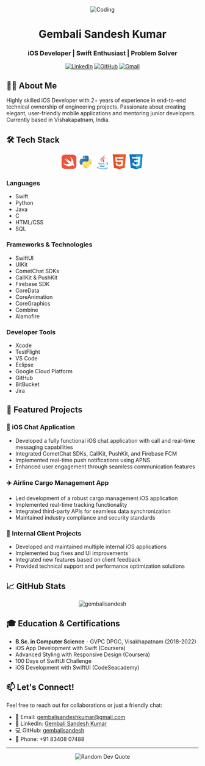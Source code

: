 <div align="center">
  <img src="https://raw.githubusercontent.com/abhisheknaiidu/abhisheknaiidu/master/code.gif" alt="Coding" width="450" height="300"/>

# Gembali Sandesh Kumar
### iOS Developer | Swift Enthusiast | Problem Solver

[![LinkedIn](https://img.shields.io/badge/LinkedIn-0077B5?style=for-the-badge&logo=linkedin&logoColor=white)](https://www.linkedin.com/in/gembali-sandesh-kumar-a16178225/)
[![GitHub](https://img.shields.io/badge/GitHub-100000?style=for-the-badge&logo=github&logoColor=white)](https://github.com/gembalisandesh)
[![Gmail](https://img.shields.io/badge/Gmail-D14836?style=for-the-badge&logo=gmail&logoColor=white)](mailto:gembalisandeshkumar@gmail.com)

</div>

## 👨‍💻 About Me

Highly skilled iOS Developer with 2+ years of experience in end-to-end technical ownership of engineering projects. Passionate about creating elegant, user-friendly mobile applications and mentoring junior developers. Currently based in Vishakapatnam, India.

## 🛠 Tech Stack

<div align="center">
  <img src="https://raw.githubusercontent.com/devicons/devicon/master/icons/swift/swift-original.svg" alt="swift" width="40" height="40"/>
  <img src="https://raw.githubusercontent.com/devicons/devicon/master/icons/python/python-original.svg" alt="python" width="40" height="40"/>
  <img src="https://raw.githubusercontent.com/devicons/devicon/master/icons/java/java-original.svg" alt="java" width="40" height="40"/>
  <img src="https://raw.githubusercontent.com/devicons/devicon/master/icons/html5/html5-original.svg" alt="html5" width="40" height="40"/>
  <img src="https://raw.githubusercontent.com/devicons/devicon/master/icons/css3/css3-original.svg" alt="css3" width="40" height="40"/>
</div>

### Languages
- Swift
- Python
- Java
- C
- HTML/CSS
- SQL

### Frameworks & Technologies
- SwiftUI
- UIKit
- CometChat SDKs
- CallKit & PushKit
- Firebase SDK
- CoreData
- CoreAnimation
- CoreGraphics
- Combine
- Alamofire

### Developer Tools
- Xcode
- TestFlight
- VS Code
- Eclipse
- Google Cloud Platform
- GitHub
- BitBucket
- Jira

## 🚀 Featured Projects

### 📱 iOS Chat Application
- Developed a fully functional iOS chat application with call and real-time messaging capabilities
- Integrated CometChat SDKs, CallKit, PushKit, and Firebase FCM
- Implemented real-time push notifications using APNS
- Enhanced user engagement through seamless communication features

### ✈️ Airline Cargo Management App
- Led development of a robust cargo management iOS application
- Implemented real-time tracking functionality
- Integrated third-party APIs for seamless data synchronization
- Maintained industry compliance and security standards

### 💼 Internal Client Projects
- Developed and maintained multiple internal iOS applications
- Implemented bug fixes and UI improvements
- Integrated new features based on client feedback
- Provided technical support and performance optimization solutions

## 📈 GitHub Stats

<div align="center">
  <img src="https://github-readme-streak-stats.herokuapp.com/?user=gembalisandesh&theme=dark" alt="gembalisandesh" />
</div>

## 🎓 Education & Certifications

- **B.Sc. in Computer Science** - GVPC DPGC, Visakhapatnam (2018-2022)
- iOS App Development with Swift (Coursera)
- Advanced Styling with Responsive Design (Coursera)
- 100 Days of SwiftUI Challenge
- iOS Development with SwiftUI (CodeSeacademy)

## 📫 Let's Connect!

Feel free to reach out for collaborations or just a friendly chat:

- 📧 Email: gembalisandeshkumar@gmail.com
- 🔗 LinkedIn: [Gembali Sandesh Kumar](https://www.linkedin.com/in/gembali-sandesh-kumar-a16178225/)
- 💻 GitHub: [gembalisandesh](https://github.com/gembalisandesh)
- 📱 Phone: +91 83408 07488

---

<div align="center">
  <img src="https://quotes-github-readme.vercel.app/api?type=horizontal&theme=dark" alt="Random Dev Quote"/>
</div>
